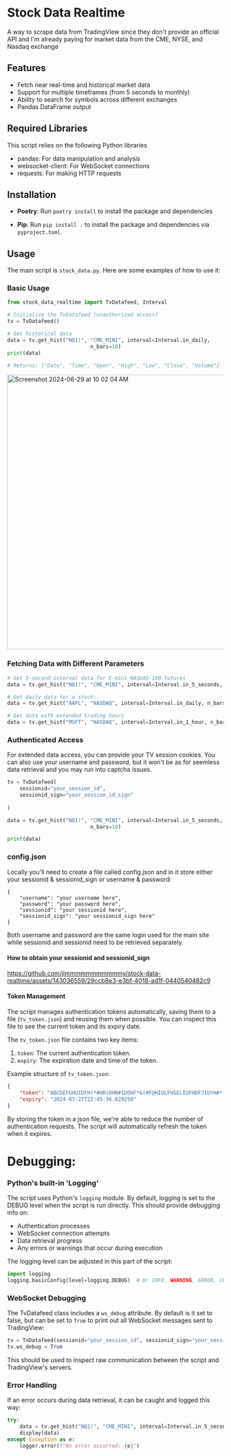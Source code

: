 # Stock Data Realtime

A way to scrape data from TradingView since they don't provide an official API and I'm already paying for market data from the CME, NYSE, and Nasdaq exchange

## Features

- Fetch near real-time and historical market data
- Support for multiple timeframes (from 5 seconds to monthly)
- Ability to search for symbols across different exchanges
- Pandas DataFrame output

## Required Libraries
This script relies on the following Python libraries

- pandas: For data manipulation and analysis
- websocket-client: For WebSocket connections
- requests: For making HTTP requests


## Installation
- **Poetry**: Run `poetry install` to install the package and dependencies
  
- **Pip**: Run `pip install .` to install the package and dependencies via `pyproject.toml`.

## Usage

The main script is `stock_data.py`. Here are some examples of how to use it:

### Basic Usage

```python
from stock_data_realtime import TvDatafeed, Interval

# Initialize the TvDatafeed (unauthorized access)
tv = TvDatafeed()

# Get historical data
data = tv.get_hist("NQ1!", "CME_MINI", interval=Interval.in_daily,
                           n_bars=10)
print(data) 

# Returns: ["Date", "Time", "Open", "High", "Low", "Close", "Volume"]
```

<img width="637" alt="Screenshot 2024-06-29 at 10 02 04 AM" src="https://github.com/jimmmmmmmmmmmy/stock-data-realtime/assets/143036559/af642f31-de80-4273-915f-479c3496318d">

### Fetching Data with Different Parameters

```python
# Get 5-second interval data for E-mini NASDAQ-100 futures
data = tv.get_hist("NQ1!", "CME_MINI", interval=Interval.in_5_seconds, n_bars=10)

# Get daily data for a stock:
data = tv.get_hist("AAPL", "NASDAQ", interval=Interval.in_daily, n_bars=1000)

# Get data with extended trading hours
data = tv.get_hist("MSFT", "NASDAQ", interval=Interval.in_1_hour, n_bars=500, extended_session=True)
```

### Authenticated Access

For extended data access, you can provide your TV session cookies. You can also use your username and password, but it won't be as for seemless data retrieval and you may run into captcha issues.

```python
tv = TvDatafeed(
    sessionid="your_session_id",
    sessionid_sign="your_session_id_sign"
    
)

data = tv.get_hist("NQ1!", "CME_MINI", interval=Interval.in_5_seconds,
                           n_bars=10)

print(data) 
```

### config.json

Locally you'll need to create a file called config.json and in it store either your sessionid & sessionid_sign or username & password:

```
{
    "username": "your username here", 
    "password": "your password here",
    "sessionid": "your sessionid here",
    "sessionid_sign": "your sessionid_sign here"
}

```

Both username and password are the same login used for the main site while sessionid and sessionid need to be retrieved separately.

#### How to obtain your sessionid and sessionid_sign


https://github.com/jimmmmmmmmmmmy/stock-data-realtime/assets/143036559/29ccb8e3-e3bf-4018-ad1f-0440540482c9


#### Token Management

The script manages authentication tokens automatically, saving them to a file (`tv_token.json`) and reusing them when possible. You can inspect this file to see the current token and its expiry date.

The `tv_token.json` file contains two key items:
1. `token`: The current authentication token.
2. `expiry`: The expiration date and time of the token.

Example structure of `tv_token.json`:
```json
{
    "token": "ABCDEFGHUIDFH(*#HR(OHN#IUOHF*&(#F@HIULFHSELIUFHDFJIUYH#*(O&FYGHILEDFufghsdiufg2o387f...",
    "expiry": "2024-07-27T22:45:36.629250"
}
```

By storing the token in a json file, we're able to reduce the number of authentication requests. The script will automatically refresh the token when it expires.

#

# Debugging:

### Python's built-in 'Logging'

The script uses Python's `logging` module. By default, logging is set to the DEBUG level when the script is run directly. This should provide debugging info on:

- Authentication processes
- WebSocket connection attempts
- Data retrieval progress
- Any errors or warnings that occur during execution

The logging level can be adjusted in this part of the script:

```python
import logging
logging.basicConfig(level=logging.DEBUG)  # Or INFO, WARNING, ERROR, CRITICAL
```

### WebSocket Debugging

The TvDatafeed class includes a `ws_debug` attribute. By default is it set to false, but can be set to `True` to print out all WebSocket messages sent to TradingView:

```python
tv = TvDatafeed(sessionid="your_session_id", sessionid_sign="your_session_id_sign")
tv.ws_debug = True
```

This should be used to inspect raw communication between the script and TradingView's servers.

### Error Handling

If an error occurs during data retrieval, it can be caught and logged this way:

```python
try:
    data = tv.get_hist("NQ1!", "CME_MINI", interval=Interval.in_5_seconds, n_bars=10)
    display(data)
except Exception as e:
    logger.error(f"An error occurred: {e}")
```

